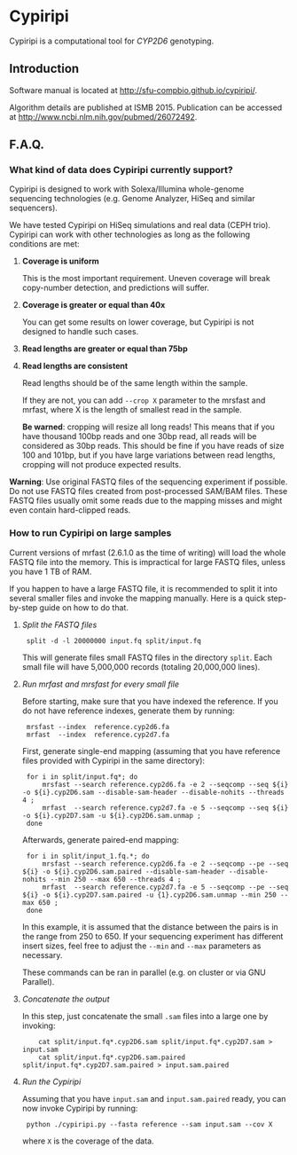 # Cypiripi

Cypiripi is a computational tool for *CYP2D6* genotyping.

## Introduction

Software manual is located at http://sfu-compbio.github.io/cypiripi/.

Algorithm details are published at ISMB 2015. Publication can be accessed at http://www.ncbi.nlm.nih.gov/pubmed/26072492.

## F.A.Q.

### What kind of data does Cypiripi currently support?

Cypiripi is designed to work with Solexa/Illumina whole-genome sequencing technologies (e.g. Genome Analyzer, HiSeq and similar sequencers).

We have tested Cypiripi on HiSeq simulations and real data (CEPH trio).
Cypiripi can work with other technologies as long as the following conditions are met:

1. **Coverage is uniform**

	This is the most important requirement. Uneven coverage will break copy-number detection, and predictions will suffer.

2. **Coverage is greater or equal than 40x**

	You can get some results on lower coverage, but Cypiripi is not designed to handle such cases.

3. **Read lengths are greater or equal than 75bp**

4. **Read lengths are consistent**

	Read lengths should be of the same length within the sample.

	If they are not, you can add `--crop X` parameter to the mrsfast and mrfast, where X is the length of smallest read in the sample.

	**Be warned**: cropping will resize all long reads! This means that if you have thousand 100bp reads and one 30bp read, all reads will be considered as 30bp reads. This should be fine if you have reads of size 100 and 101bp, but if you have large variations between read lengths, cropping will not produce expected results.

**Warning**: Use original FASTQ files of the sequencing experiment if possible. Do not use FASTQ files created from post-processed SAM/BAM files. These FASTQ files usually omit some reads due to the mapping misses and might even contain hard-clipped reads.

### How to run Cypiripi on large samples

Current versions of mrfast (2.6.1.0 as the time of writing) will load the whole FASTQ file into the memory. This is impractical for large FASTQ files, unless you have 1 TB of RAM.

If you happen to have a large FASTQ file, it is recommended to split it into several smaller files and invoke the mapping manually. Here is a quick step-by-step guide on how to do that.

1. *Split the FASTQ files*

		split -d -l 20000000 input.fq split/input.fq

	This will generate files small FASTQ files in the directory `split`. Each small file will have 5,000,000 records (totaling 20,000,000 lines).

2. *Run mrfast and mrsfast for every small file*

	Before starting, make sure that you have indexed the reference. If you do not have reference indexes, generate them by running:

		mrsfast --index  reference.cyp2d6.fa
		mrfast  --index  reference.cyp2d7.fa

	First, generate single-end mapping (assuming that you have reference files provided with Cypiripi in the same directory):

		for i in split/input.fq*; do
			mrsfast --search reference.cyp2d6.fa -e 2 --seqcomp --seq ${i} -o ${i}.cyp2D6.sam --disable-sam-header --disable-nohits --threads 4 ;
			mrfast  --search reference.cyp2d7.fa -e 5 --seqcomp --seq ${i} -o ${i}.cyp2D7.sam -u ${i}.cyp2D6.sam.unmap ;
		done

	Afterwards, generate paired-end mapping:

		for i in split/input_1.fq.*; do
			mrsfast --search reference.cyp2d6.fa -e 2 --seqcomp --pe --seq ${i} -o ${i}.cyp2D6.sam.paired --disable-sam-header --disable-nohits --min 250 --max 650 --threads 4 ;
			mrfast  --search reference.cyp2d7.fa -e 5 --seqcomp --pe --seq ${i} -o ${i}.cyp2D7.sam.paired -u {1}.cyp2D6.sam.unmap --min 250 --max 650 ;
		done

	In this example, it is assumed that the distance between the pairs is in the range from 250 to 650. If your sequencing experiment has different insert sizes, feel free to adjust the `--min` and `--max` parameters as necessary.

	These commands can be ran in parallel (e.g. on cluster or via GNU Parallel).

3. 	*Concatenate the output*

	In this step, just concatenate the small `.sam` files into a large one by invoking:

			cat split/input.fq*.cyp2D6.sam split/input.fq*.cyp2D7.sam > input.sam
			cat split/input.fq*.cyp2D6.sam.paired split/input.fq*.cyp2D7.sam.paired > input.sam.paired

4. *Run the Cypiripi*

	Assuming that you have `input.sam` and `input.sam.paired` ready, you can now invoke Cypiripi by running:

		python ./cypiripi.py --fasta reference --sam input.sam --cov X

	where `X` is the coverage of the data.
